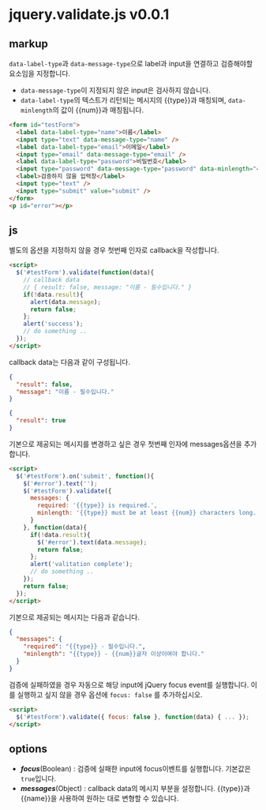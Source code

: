 # jquery.validate.js v0.0.1

## markup
`data-label-type`과 `data-message-type`으로 label과 input을 연결하고 검증해야할 요소임을 지정합니다.
* `data-message-type`이 지정되지 않은 input은 검사하지 않습니다.
* `data-label-type`의 텍스트가 리턴되는 메시지의 {{type}}과 매칭되며, `data-minlength`의 값이 {{num}}과 매칭됩니다.

```html
<form id="testForm">
  <label data-label-type="name">이름</label>
  <input type="text" data-message-type="name" />
  <label data-label-type="email">이메일</label>
  <input type="email" data-message-type="email" />
  <label data-label-type="password">비밀번호</label>
  <input type="password" data-message-type="password" data-minlength="4" />
  <label>검증하지 않을 입력창</label>
  <input type="text" />
  <input type="submit" value="submit" />
</form>
<p id="error"></p>
```

## js
별도의 옵션을 지정하지 않을 경우 첫번째 인자로 callback을 작성합니다.
```html
<script>
  $('#testForm').validate(function(data){
    // callback data
    // { result: false, message: "이름 - 필수입니다." }
    if(!data.result){
      alert(data.message);
      return false;
    };
    alert('success');
    // do something ..
  });
</script>
```
callback data는 다음과 같이 구성됩니다.
```json
{
  "result": false,
  "message": "이름 - 필수입니다."
}
```
```json
{
  "result": true
}
```

기본으로 제공되는 메시지를 변경하고 싶은 경우 첫번째 인자에 messages옵션을 추가합니다.
```html
<script>
  $('#testForm').on('submit', function(){
    $('#error').text('');
    $('#testForm').validate({
      messages: {
        required: '{{type}} is required.',
        minlength: '{{type}} must be at least {{num}} characters long.'
      }
    }, function(data){
      if(!data.result){
        $('#error').text(data.message);
        return false;
      };
      alert('valitation complete');
      // do something ..
    });
    return false;
  });
</script>
```

기본으로 제공되는 메시지는 다음과 같습니다.
```json
{
  "messages": {
    "required": "{{type}} - 필수입니다.",
    "minlength": "{{type}} - {{num}}글자 이상이여야 합니다."
  }
}
```

검증에 실패하였을 경우 자동으로 해당 input에 jQuery focus event를 실행합니다. 이를 실행하고 싶지 않을 경우 옵션에 `focus: false` 를 추가하십시오.
```html
<script>
  $('#testForm').validate({ focus: false }, function(data) { ... });
</script>
```

## options
* ***focus***(Boolean) : 검증에 실패한 input에 focus이벤트를 실행합니다. 기본값은 `true`입니다.
* ***messages***(Object) : callback data의 메시지 부분을 설정합니다. {{type}}과 {{name}}을 사용하여 원하는 대로 변형할 수 있습니다.
